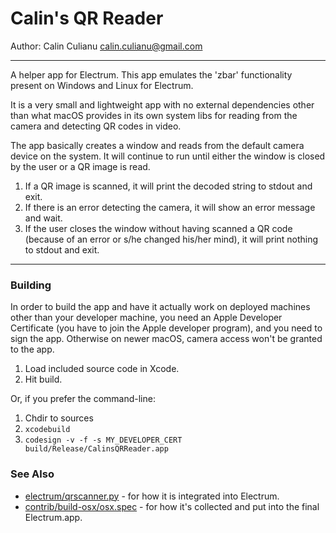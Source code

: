 # Calin's QR Reader

Author: Calin Culianu <calin.culianu@gmail.com>

---

A helper app for Electrum. This app emulates the 'zbar' functionality present on Windows and Linux for Electrum.

It is a very small and lightweight app with no external dependencies other than what macOS provides in its own system libs for
reading from the camera and detecting QR codes in video.

The app basically creates a window and reads from the default camera device on the system. It will continue to run until either
the window is closed by the user or a QR image is read.

1. If a QR image is scanned, it will print the decoded string to stdout and exit.
2. If there is an error detecting the camera, it will show an error message and wait.
3. If the user closes the window without having scanned a QR code (because of an error or s/he changed his/her mind),
it will print nothing to stdout and exit.

---

### Building

In order to build the app and have it actually work on deployed machines other than your developer machine, you need an Apple Developer Certificate (you have to join the Apple developer program), and you need to sign the app. Otherwise on newer macOS, camera access won't be granted to the app.

1. Load included source code in Xcode.
2. Hit build.

Or, if you prefer the command-line:

1. Chdir to sources
2. `xcodebuild`
3. `codesign -v -f -s MY_DEVELOPER_CERT build/Release/CalinsQRReader.app`


### See Also

- [electrum/qrscanner.py](https://github.com/spesmilo/electrum/blob/master/electrum/qrscanner.py) - for how it is integrated into Electrum.
- [contrib/build-osx/osx.spec](https://github.com/spesmilo/electrum/blob/contrib/build-osx/osx.spec) - for how it's collected and put into the final Electrum.app.

